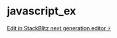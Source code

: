 # javascript_ex

[Edit in StackBlitz next generation editor ⚡️](https://stackblitz.com/~/github.com/OmerFarukYilmazz/javascript_ex)